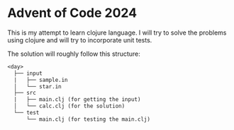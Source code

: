 # Advent of Code 2024

This is my attempt to learn clojure language. I will try to solve the problems using clojure and will try to incorporate unit tests.

The solution will roughly follow this structure:

```txt
<day>
  ├── input
  |   ├── sample.in
  │   └── star.in
  ├── src
  |   ├── main.clj (for getting the input)
  │   └── calc.clj (for the solution)
  └── test
      └── main.clj (for testing the main.clj)
```
